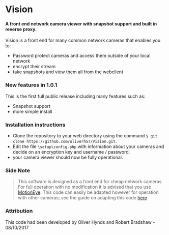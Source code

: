 # Vision
#### A front end network camera viewer with snapshot support and built in reverse proxy.

Vision is a front end for many common network cameras that enables you to: 
  - Password protect cameras and access them outside of your local network
  - encrypt their stream
  - take snapshots and view them all from the webclient

### New features in 1.0.1
This is the first full public release including many features such as:
  - Snapshot support
  - more simple install
 
### Installation instructions

* Clone the repository to your web directory using the command ``$ git clone https://github.com/oliverh57/Vision.git``.
* Edit the file `\setup\config.php` with information about your cameras and decide on an encryption key and username / password.
* your camera viewer should now be fully operational.

### Side Note
> This software is designed as a front end for cheap network cameras. For full operation with no modification it is advised that you use [MotionEye](https://github.com/ccrisan/motioneye). This code can easily be adapted however for operation with other cameras; see the guide on adapting this code [here](#)



### Attribution
This code had been developed by Oliver Hynds and Robert Bradshaw - 08/10/2017
